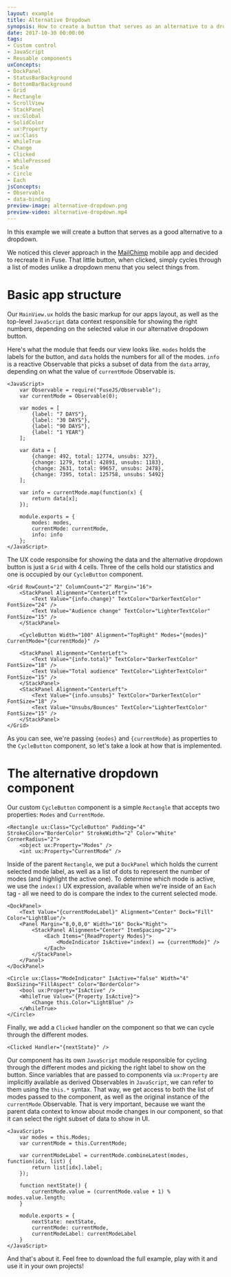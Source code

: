 ```yaml
---
layout: example
title: Alternative Dropdown
synopsis: How to create a button that serves as an alternative to a dropdown
date: 2017-10-30 00:00:00
tags:
- Custom control
- JavaScript
- Reusable components
uxConcepts:
- DockPanel
- StatusBarBackground
- BottomBarBackground
- Grid
- Rectangle
- ScrollView
- StackPanel
- ux:Global
- SolidColor
- ux:Property
- ux:Class
- WhileTrue
- Change
- Clicked
- WhilePressed
- Scale
- Circle
- Each
jsConcepts:
- Observable
- data-binding
preview-image: alternative-dropdown.png
preview-video: alternative-dropdown.mp4
---
```

In this example we will create a button that serves as a good alternative to a dropdown.

We noticed this clever approach in the [MailChimp](https://mailchimp.com/) mobile app and decided to recreate it in Fuse. That little button, when clicked, simply cycles through a list of modes unlike a dropdown menu that you select things from.

# Basic app structure

Our `MainView.ux` holds the basic markup for our apps layout, as well as the top-level `JavaScript` data context responsible for showing the right numbers, depending on the selected value in our alternative dropdown button.

Here's what the module that feeds our view looks like. `modes` holds the labels for the button, and `data` holds the numbers for all of the modes. `info` is a reactive Observable that picks a subset of data from the `data` array, depending on what the value of `currentMode` Observable is.
```
<JavaScript>
    var Observable = require("FuseJS/Observable");
    var currentMode = Observable(0);

    var modes = [
        {label: "7 DAYS"},
        {label: "30 DAYS"},
        {label: "90 DAYS"},
        {label: "1 YEAR"}
    ];

    var data = [
        {change: 492, total: 12774, unsubs: 327},
        {change: 1279, total: 42891, unsubs: 1183},
        {change: 2631, total: 99657, unsubs: 2478},
        {change: 7395, total: 125758, unsubs: 5492}
    ];

    var info = currentMode.map(function(x) {
        return data[x];
    });

    module.exports = {
        modes: modes,
        currentMode: currentMode,
        info: info
    };
</JavaScript>
```

The UX code responsibe for showing the data and the alternative dropdown button is just a `Grid` with 4 cells. Three of the cells hold our statistics and one is occupied by our `CycleButton` component.
```
<Grid RowCount="2" ColumnCount="2" Margin="16">
    <StackPanel Alignment="CenterLeft">
        <Text Value="{info.change}" TextColor="DarkerTextColor" FontSize="24" />
        <Text Value="Audience change" TextColor="LighterTextColor" FontSize="15" />
    </StackPanel>

    <CycleButton Width="100" Alignment="TopRight" Modes="{modes}" CurrentMode="{currentMode}" />
    
    <StackPanel Alignment="CenterLeft">
        <Text Value="{info.total}" TextColor="DarkerTextColor" FontSize="18" />
        <Text Value="Total audience" TextColor="LighterTextColor" FontSize="15" />
    </StackPanel>
    <StackPanel Alignment="CenterLeft">
        <Text Value="{info.unsubs}" TextColor="DarkerTextColor" FontSize="18" />
        <Text Value="Unsubs/Bounces" TextColor="LighterTextColor" FontSize="15" />
    </StackPanel>
</Grid>
```

As you can see, we're passing `{modes}` and `{currentMode}` as properties to the `CycleButton` component, so let's take a look at how that is implemented.

# The alternative dropdown component

Our custom `CycleButton` component is a simple `Rectangle` that accepts two properties: `Modes` and `CurrentMode`.
```
<Rectangle ux:Class="CycleButton" Padding="4" StrokeColor="BorderColor" StrokeWidth="2" Color="White" CornerRadius="2">
    <object ux:Property="Modes" />
    <int ux:Property="CurrentMode" />
```

Inside of the parent `Rectangle`, we put a `DockPanel` which holds the current selected mode label, as well as a list of dots to represent the number of modes (and highlight the active one). To determine which mode is active, we use the `index()` UX expression, available when we're inside of an `Each` tag - all we need to do is compare the index to the current selected mode.
```
<DockPanel>
    <Text Value="{currentModeLabel}" Alignment="Center" Dock="Fill" Color="LightBlue"/>
    <Panel Margin="8,0,0,0" Width="16" Dock="Right">
        <StackPanel Alignment="Center" ItemSpacing="2">
            <Each Items="{ReadProperty Modes}">
                <ModeIndicator IsActive="index() == {currentMode}" />
            </Each>
        </StackPanel>
    </Panel>
</DockPanel>

<Circle ux:Class="ModeIndicator" IsActive="false" Width="4" BoxSizing="FillAspect" Color="BorderColor">
    <bool ux:Property="IsActive" />
    <WhileTrue Value="{Property IsActive}">
        <Change this.Color="LightBlue" />
    </WhileTrue>
</Circle>
```

Finally, we add a `Clicked` handler on the component so that we can cycle through the different modes.
```
<Clicked Handler="{nextState}" />
```

Our component has its own `JavaScript` module responsible for cycling through the different modes and picking the right label to show on the button. Since variables that are passed to components via `ux:Property` are implicitly available as derived Observables in `JavaScript`, we can refer to them using the `this.*` syntax. That way, we get access to both the list of modes passed to the component, as well as the original instance of the `currentMode` Observable. That is very important, because we want the parent data context to know about mode changes in our component, so that it can select the right subset of data to show in UI.
```
<JavaScript>
    var modes = this.Modes;
    var currentMode = this.CurrentMode;

    var currentModeLabel = currentMode.combineLatest(modes, function(idx, list) {
        return list[idx].label;
    });

    function nextState() {
        currentMode.value = (currentMode.value + 1) % modes.value.length;
    }

    module.exports = {
        nextState: nextState,
        currentMode: currentMode,
        currentModeLabel: currentModeLabel
    }
</JavaScript>
```

And that's about it. Feel free to download the full example, play with it and use it in your own projects!
